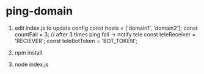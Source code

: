 # ping-domain

1. edit index.js to update config
const hosts = ['domain1', 'domain2'];
const countFail = 3; // after 3 times ping fail -> notify tele
const teleReceiver = 'RECIEVER';
const teleBotToken = 'BOT_TOKEN';

2. npm install
3. node index.js
